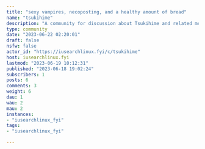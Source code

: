 ```yaml
---
title: "sexy vampires, necoposting, and a healthy amount of bread" 
name: "tsukihime"
description: "A community for discussion about Tsukihime and related media, this includes the original vn, manga, remake, melty blood, and more.**Rules**1. Content should be related to Tsukihime (fate, KnK, Mahoyo, and DDD is seen as off topic unless the discussion tied back to tsukihime)2. No sexual loli/shota, gore, and NSFL content (this mainly applies to images, audio, and video; discussion is fine as long as it is done respectfully)3. Mark NSFW4. Be civilDays since last vampire incident: `0`"
type: community
date: "2023-06-22 02:20:01"
draft: false
nsfw: false
actor_id: "https://iusearchlinux.fyi/c/tsukihime"
host: iusearchlinux.fyi
lastmod: "2023-06-19 10:12:31"
published: "2023-06-18 19:02:24"
subscribers: 1
posts: 6
comments: 3
weight: 6
dau: 1
wau: 2
mau: 2
instances:
- "iusearchlinux_fyi"
tags: 
- "iusearchlinux_fyi"

---
```

